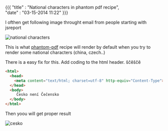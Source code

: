 {{{
    "title"    : "National characters in phantom pdf recipe",  
    "date"     : "03-15-2014 11:22"
}}}

I ofthen get following image throught email from people starting with jsreport

![national characters](http://jsreport.net/blog/wtf.png)

This is what [phantom-pdf](http://jsreport.net/learn/phantom-recipe) recipe will render by default when you try to render some national characters (china, czech..)

There is a easy fix for this. Add coding to the html header.
ščěščě
```html
<html>
  <head>
    <meta content="text/html; charset=utf-8" http-equiv="Content-Type">
  </head>
  <body>
     Česko není Čečensko
  </body>
</html>
```

Then yoou will get proper result

![cesko](http://jsreport.net/blog/cesko.png)